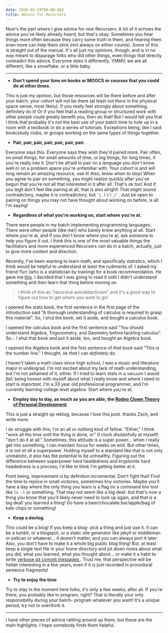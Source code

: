```yaml
---
date: 2016-05-24T00:00:00Z
title: Advice for Recursers
---
```


Now's the part where I give advice for new Recursers. A lot of it echoes the
advice you've likely already heard, but that's okay. Sometimes you hear things
more often because they carry some truth in them, and hearing them even more can
help them stick (not always on either counts). Some of this is straight out of
the manual. It's all just my opinions, though, and is in no way meant to
disparage folks who did other things, even things that directly contradict this
advice. Everyone does it differently, YMMV, we are all different, like a
snowflake. or a little baby.

<hr>

- **Don't spend your time on books or MOOCS or courses that you could do at other times.**

This is just my opinion, but those resources will be there before and after
your batch; your cohort will not be there (at least not _there_ in the physical
space sense, most likely). If you really feel strongly about something, definitely do
it! Or if you feel that a reading group or structured work with other people
could greatly benefit you, then do that! But I would tell you that I think that
probably it's not the best use of your batch time to hole up in a room with a
textbook or do a series of tutorials.  Exceptions being, like I said:
book/study clubs, or groups working on the same types of things together.

- **Pair, pair, pair, pair, pair, pair, pair.**

Everyone says this. Everyone says they wish they'd paired more. Pair often, on
small things, for small amounts of time, or big things, for long times, if
you're really into it.  Don't be afraid to pair on a language you don't know
well or on a problem space you're unfamiliar with. Your cohort is and will
long remain an amazing resource, use it! Also, know when to stop! When  you
agree to pair on something, you might realize quickly after you've begun that
you're not all that interested in it after all. That's ok too! And if you legit
don't feel like pairing at all, that is also alright! That might sound
contradictory, maybe it is contradictory, but `¯\_(ツ)_/¯`. Just be open to
pairing on things you may not have thought about working on before, is all I'm
saying!

- **Regardless of what you're working on, start where you're at.**

There were people in my batch implementing programming languages. There were
other people (like me!) who barely knew anything at all. Start where you're at,
and if you don't know where you're at, ask someone to help you figure it out. I
think this is one of the most valuable things the facilitators and more
experienced Recursers can do in a batch, actually, just to give more context
and direction.

Recently, I've been wanting to learn math, and specifically statistics, which I
think would be helpful to understand at least the rudiments of. I asked my
friend Yuri (who is a statistician by training) for a book recommendation. He
gave me
[this](http://www.amazon.com/Statistical-Theory-Fourth-Chapman-Science/dp/0412041812).
I decided that I was going to read it until I didn't understand something and
then learn that thing before moving on.

>I think of this as "recursive autodidacticism" and it's a good way to figure
>out how to get where you want to go!

I opened the stats book, the first sentence in the first page of the
introduction said "A thorough understanding of calculus is required to grasp
this material". So, I shut the book, set it aside, and bought a calculus book.

I opened the calculus book and the first sentence said "You should understand
Algebra, Trigonometry, and Geometry before tackling calculus". So... I shut that book
and put it aside, too, and bought an Algebra book.

I opened the Algebra book and the first sentence of _that_ book said "This is
the number line." I thought, ok *that* I can _definitely_ do.

I haven't taken a math class since high school, I was a music and literature
major in undergrad. I'm not excited about my lack of math understanding, but
I'm not ashamed of it, either. If I tried to learn stats in a vacuum I would
_fail_; being honest with myself about what I really know and where I need to
start is _important_. I'm a 33 year old professional programmer, and I'm
currently learning college level algebra. Start where you're at.

- **Employ day to day, as much as you are able, the [Rodeo Clown Theory of
  Personal
  Development](http://blog.zdsmith.com/the-rodeo-clown-theory-of-personal-development.html)**

This is just a straight up reblog, because I love this post. thanks Zach, and
write more.

I do struggle with this; I'm an all or nothing kind of fellow. "Either," I
think "work all the time until the thing is done, or" (I cluck disdainfully at
myself) "don't do it at all." Sometimes, this attitude is a super power... when
I really get into something, I can maintain focus for weeks on end. But other
times, it is _not at all_ a superpower. Holding myself to a standard like that
is not only unrealistic, it also has the potential to be unhealthy. Figuring
out the difference between superpower hard headedness and kryptonite hard
headedness is a process; I'd like to think I'm getting better at it.

Point being, improvement is by definition incremental. Don't fight
that! Find the time to rejoice in small victories, sometimes tiny victories.
Maybe you'll have a day where the only thing you learn is a flag on a command
line tool like `ls -l` or something. That may not seem like a big deal- but
that's now a thing you know that you'll likely never need to look up again, and
that _is_ a big deal! you learned a thing! Go have a beer/chocalate
bar/apple/bag of kale chips or something!

- **Keep a devlog.**

This could be a blog! If you keep a blog- pick a thing and just use it. It can
be a tumblr, or a blogspot, or a static site generator like jekyll or middleman
or pelican or whatever... it doesn't matter, and you can always port it later.
Also, you don't have to make it a whole big public blog thing! But, at least
keep a single text file in your home directory and jot down notes about what
you did, what you learned, what you thought about...  or make it a habit to
write [ verbose git commit messages ](http://chris.beams.io/posts/git-commit/).
Trust me, that perspective will be hellah interesting in a few years, even if
it is just recorded in procedural sentence fragments!

- **Try to enjoy the time**

Try to stay in the moment here folks, it's only a few weeks, after all. If
you're there, you probably like to program, right? That is literally your only
responsibility during your batch- program whatever you want! It's a unique
period, try not to overthink it.

<hr>

I have other pieces of advice rattling around up there, but these are the main
highlights. I hope somebody finds them helpful.

